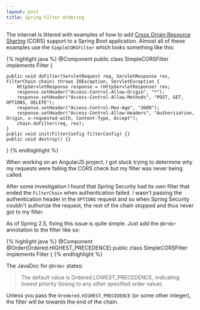 ```yaml
---
layout: post
title: Spring Filter Ordering
---
```


The internet is littered with examples of how to add [Cross Origin Resource Sharing](https://en.wikipedia.org/wiki/Cross-origin_resource_sharing) (CORS) support to a Spring Boot application. Almost all of these examples use the `SimpleCORSFilter` which looks something like this:

{% highlight java %}
@Component
public class SimpleCORSFilter implements Filter {

   	public void doFilter(ServletRequest req, ServletResponse res, FilterChain chain) throws IOException, ServletException {
       	HttpServletResponse response = (HttpServletResponse) res;
        response.setHeader("Access-Control-Allow-Origin", "*");
   	    response.setHeader("Access-Control-Allow-Methods", "POST, GET, OPTIONS, DELETE");
       	response.setHeader("Access-Control-Max-Age", "3600");
        response.setHeader("Access-Control-Allow-Headers", "Authorization, Origin, x-requested-with, Content-Type, Accept");
   	    chain.doFilter(req, res);
    }
   	public void init(FilterConfig filterConfig) {}
    public void destroy() {}
}
{% endhighlight %}

When working on an AngularJS project, I got stuck trying to determine why my requests were failing the CORS check but my filter was never being called.

After some investigation I found that Spring Security had its own filter that ended the `FilterChain` when authentication failed. I wasn't passing the authentication header in the `OPTIONS` request and so when Spring Security couldn't authorize the request, the rest of the chain stopped and thus never got to my filter.

As of Spring 2.5, fixing this issue is quite simple. Just add the `@Order` annotation to the filter like so:

{% highlight java %}
@Component
@Order(Ordered.HIGHEST_PRECEDENCE)
public class SimpleCORSFilter implements Filter {
{% endhighlight %}

The JavaDoc for `@Order` states:
> The default value is Ordered.LOWEST_PRECEDENCE, indicating lowest priority (losing to any other specified order value).

Unless you pass the `Oredered.HIGHEST_PRECEDENCE` (or some other integer), the filter will be towards the end of the chain.
